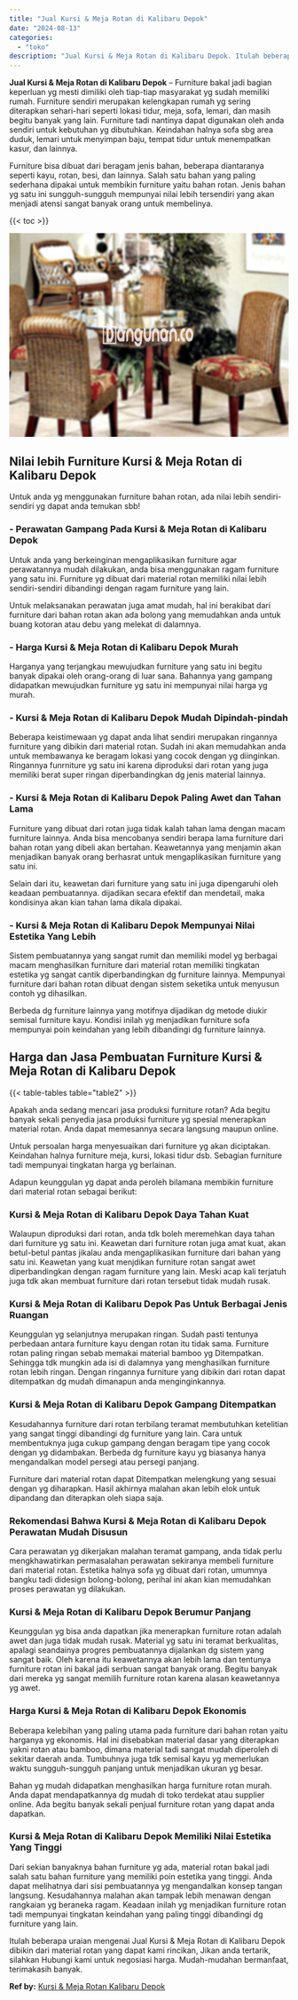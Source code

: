 ```yaml
---
title: "Jual Kursi & Meja Rotan di Kalibaru Depok"
date: "2024-08-13"
categories: 
  - "toko"
description: "Jual Kursi & Meja Rotan di Kalibaru Depok. Itulah beberapa uraian mengenai Jual Kursi & Meja Rotan di Kalibaru Depok dibikin dari material rotan yang dapat k..."
---
```


**Jual Kursi & Meja Rotan di Kalibaru Depok** – Furniture bakal jadi bagian keperluan yg mesti dimiliki oleh tiap-tiap masyarakat yg sudah memiliki rumah. Furniture sendiri merupakan kelengkapan rumah yg sering diterapkan sehari-hari seperti lokasi tidur, meja, sofa, lemari, dan masih begitu banyak yang lain. Furniture tadi nantinya dapat digunakan oleh anda sendiri untuk kebutuhan yg dibutuhkan. Keindahan halnya sofa sbg area duduk, lemari untuk menyimpan baju, tempat tidur untuk menempatkan kasur, dan lainnya.

Furniture bisa dibuat dari beragam jenis bahan, beberapa diantaranya seperti kayu, rotan, besi, dan lainnya. Salah satu bahan yang paling sederhana dipakai untuk membikin furniture yaitu bahan rotan. Jenis bahan yg satu ini sungguh-sungguh mempunyai nilai lebih tersendiri yang akan menjadi atensi sangat banyak orang untuk membelinya.

{{< toc >}}

![Jual Kursi & Meja Rotan di Kalibaru Depok](/images/kursi-meja-rotan-murah18.png)

## Nilai lebih Furniture Kursi & Meja Rotan di Kalibaru Depok

Untuk anda yg menggunakan furniture bahan rotan, ada nilai lebih sendiri-sendiri yg dapat anda temukan sbb!

### \- Perawatan Gampang Pada Kursi & Meja Rotan di Kalibaru Depok

Untuk anda yang berkeinginan mengaplikasikan furniture agar perawatannya mudah dilakukan, anda bisa menggunakan ragam furniture yang satu ini. Furniture yg dibuat dari material rotan memiliki nilai lebih sendiri-sendiri dibandingi dengan ragam furniture yang lain.

Untuk melaksanakan perawatan juga amat mudah, hal ini berakibat dari furniture dari bahan rotan akan ada bolong yang memudahkan anda untuk buang kotoran atau debu yang melekat di dalamnya.

### \- Harga Kursi & Meja Rotan di Kalibaru Depok Murah

Harganya yang terjangkau mewujudkan furniture yang satu ini begitu banyak dipakai oleh orang-orang di luar sana. Bahannya yang gampang didapatkan mewujudkan furniture yg satu ini mempunyai nilai harga yg murah.

### \- Kursi & Meja Rotan di Kalibaru Depok Mudah Dipindah-pindah

Beberapa keistimewaan yg dapat anda lihat sendiri merupakan ringannya furniture yang dibikin dari material rotan. Sudah ini akan memudahkan anda untuk membawanya ke beragam lokasi yang cocok dengan yg diinginkan. Ringannya funrniture yg satu ini karena diproduksi dari rotan yang juga memiliki berat super ringan diperbandingkan dg jenis material lainnya.

### \- Kursi & Meja Rotan di Kalibaru Depok Paling Awet dan Tahan Lama

Furniture yang dibuat dari rotan juga tidak kalah tahan lama dengan macam furniture lainnya. Anda bisa mencobanya sendiri berapa lama furniture dari bahan rotan yang dibeli akan bertahan. Keawetannya yang menjamin akan menjadikan banyak orang berhasrat untuk mengaplikasikan furniture yang satu ini.

Selain dari itu, keawetan dari furniture yang satu ini juga dipengaruhi oleh keadaan pembuatannya. dijadikan secara efektif dan mendetail, maka kondisinya akan kian tahan lama dikala dipakai.

### \- Kursi & Meja Rotan di Kalibaru Depok Mempunyai Nilai Estetika Yang Lebih

Sistem pembuatannya yang sangat rumit dan memiliki model yg berbagai macam menghasilkan furniture dari material rotan memiliki tingkatan estetika yg sangat cantik diperbandingkan dg furniture lainnya. Mempunyai furniture dari bahan rotan dibuat dengan sistem seketika untuk menyusun contoh yg dihasilkan.

Berbeda dg furniture lainnya yang motifnya dijadikan dg metode diukir semisal furniture kayu. Kondisi inilah yg menjadikan furniture sofa mempunyai poin keindahan yang lebih dibandingi dg furniture lainnya.

## Harga dan Jasa Pembuatan Furniture Kursi & Meja Rotan di Kalibaru Depok

{{< table-tables table="table2" >}}

Apakah anda sedang mencari jasa produksi furniture rotan? Ada begitu banyak sekali penyedia jasa produksi furniture yg spesial menerapkan material rotan. Anda dapat memesannya secara langsung maupun online.

Untuk persoalan harga menyesuaikan dari furniture yg akan diciptakan. Keindahan halnya furniture meja, kursi, lokasi tidur dsb. Sebagian furniture tadi mempunyai tingkatan harga yg berlainan.

Adapun keunggulan yg dapat anda peroleh bilamana membikin furniture dari material rotan sebagai berikut:

### Kursi & Meja Rotan di Kalibaru Depok Daya Tahan Kuat

Walaupun diproduksi dari rotan, anda tdk boleh meremehkan daya tahan dari furniture yg satu ini. Keawetan dari furniture rotan juga amat kuat, akan betul-betul pantas jikalau anda mengaplikasikan furniture dari bahan yang satu ini. Keawetan yang kuat menjdikan furniture rotan sangat awet diperbandingkan dengan ragam furniture yang lain. Meski acap kali terjatuh juga tdk akan membuat furniture dari rotan tersebut tidak mudah rusak.

### Kursi & Meja Rotan di Kalibaru Depok Pas Untuk Berbagai Jenis Ruangan

Keunggulan yg selanjutnya merupakan ringan. Sudah pasti tentunya perbedaan antara furniture kayu dengan rotan itu tidak sama. Furniture rotan paling ringan sebab memakai material bamboo yg Ditempatkan. Sehingga tdk mungkin ada isi di dalamnya yang menghasilkan furniture rotan lebih ringan. Dengan ringannya furniture yang dibikin dari rotan dapat ditempatkan dg mudah dimanapun anda menginginkannya.

### Kursi & Meja Rotan di Kalibaru Depok Gampang Ditempatkan

Kesudahannya furniture dari rotan terbilang teramat membutuhkan ketelitian yang sangat tinggi dibandingi dg furniture yang lain. Cara untuk membentuknya juga cukup gampang dengan beragam tipe yang cocok dengan yg didambakan. Berbeda dg furniture kayu yg biasanya hanya mengandalkan model persegi atau persegi panjang.

Furniture dari material rotan dapat Ditempatkan melengkung yang sesuai dengan yg diharapkan. Hasil akhirnya malahan akan lebih elok untuk dipandang dan diterapkan oleh siapa saja.

### Rekomendasi Bahwa Kursi & Meja Rotan di Kalibaru Depok Perawatan Mudah Disusun

Cara perawatan yg dikerjakan malahan teramat gampang, anda tidak perlu mengkhawatirkan permasalahan perawatan sekiranya membeli furniture dari material rotan. Estetika halnya sofa yg dibuat dari rotan, umumnya bangku tadi didesign bolong-bolong, perihal ini akan kian memudahkan proses perawatan yg dilakukan.

### Kursi & Meja Rotan di Kalibaru Depok Berumur Panjang

Keunggulan yg bisa anda dapatkan jika menerapkan furniture rotan adalah awet dan juga tidak mudah rusak. Material yg satu ini teramat berkualitas, apalagi seandainya progres pembuatannya dijalankan dg sistem yang sangat baik. Oleh karena itu keawetannya akan lebih lama dan tentunya furniture rotan ini bakal jadi serbuan sangat banyak orang. Begitu banyak dari mereka yg sangat memilih furniture rotan karena alasan keawetannya yg awet.

### Harga Kursi & Meja Rotan di Kalibaru Depok Ekonomis

Beberapa kelebihan yang paling utama pada furniture dari bahan rotan yaitu harganya yg ekonomis. Hal ini disebabkan material dasar yang diterapkan yakni rotan atau bamboo, dimana material tadi sangat mudah diperoleh di sekitar daerah anda. Tumbuhnya juga tdk semisal kayu yg memerlukan waktu sungguh-sungguh panjang untuk menjadikan ukuran yg besar.

Bahan yg mudah didapatkan menghasilkan harga furniture rotan murah. Anda dapat mendapatkannya dg mudah di toko terdekat atau supplier online. Ada begitu banyak sekali penjual furniture rotan yang dapat anda dapatkan.

### Kursi & Meja Rotan di Kalibaru Depok Memiliki Nilai Estetika Yang Tinggi

Dari sekian banyaknya bahan furniture yg ada, material rotan bakal jadi salah satu bahan furniture yang memiliki poin estetika yang tinggi. Anda dapat melihatnya dari sisi pembuatannya yg mengandalkan konsep tangan langsung. Kesudahannya malahan akan tampak lebih menawan dengan rangkaian yg beraneka ragam. Keadaan inilah yg menjadikan furniture rotan tadi mempunyai tingkatan keindahan yang paling tinggi dibandingi dg furniture yang lain.

Itulah beberapa uraian mengenai Jual Kursi & Meja Rotan di Kalibaru Depok dibikin dari material rotan yang dapat kami rincikan, Jikan anda tertarik, silahkan Hubungi kami untuk negosiasi harga. Mudah-mudahan bermanfaat, terimakasih banyak.

**Ref by:** [Kursi & Meja Rotan Kalibaru Depok](https://id.wikipedia.org/wiki/Kursi)
